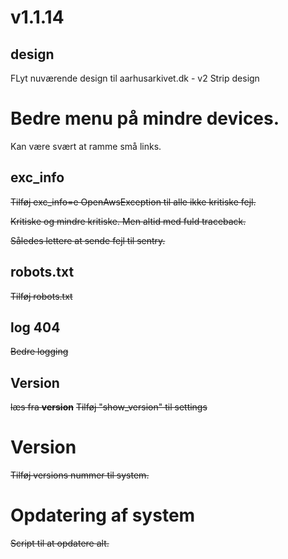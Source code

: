 # v1.1.14

## design

FLyt nuværende design til aarhusarkivet.dk - v2
Strip design

# Bedre menu på mindre devices. 

Kan være svært at ramme små links.

## exc_info

~~Tilføj exc_info=e OpenAwsException til alle ikke kritiske fejl.~~

~~Kritiske og mindre kritiske. Men altid med fuld traceback.~~

~~Således lettere at sende fejl til sentry.~~

## robots.txt

~~Tilføj robots.txt~~

## log 404

~~Bedre logging~~

## Version

~~læs fra __version__~~
~~Tilføj "show_version" til settings~~

# Version

~~Tilføj versions nummer til system.~~ 

# Opdatering af system

~~Script til at opdatere alt.~~ 